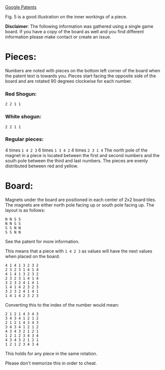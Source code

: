 [Google Patents](https://patents.google.com/patent/US4083564A/en) 

Fig. 5 is a good illustration on the inner workings of a piece.

**Disclaimer**: The following information was gathered using a single game board. If you have a copy of the board as well and you find different information please make contact or create an issue.

# Pieces:

Numbers are noted with pieces on the bottom left corner of the board when the patent text is towards you. Pieces start facing the opposite side of the board and are rotated 90 degrees clockwise for each number.

### Red Shogun:
`2 2 1 1`

### White shogun:
`2 2 1 1`

### Regular pieces:
4 times `1 4 2 3`
6 times `1 3 4 2`
4 times `2 3 1 4`
The north pole of the magnet in a piece is located between the first and second numbers and the south pole between the third and last numbers. The pieces are evenly distributed between red and yellow.

# Board:
Magnets under the board are positioned in each center of 2x2 board tiles. The magnets are either north pole facing up or south pole facing up. The layout is as follows:

```
N N S S 
N N S S 
S S N N 
S S N N 
```
See the patent for more information.

This means that a piece with `1 4 2 3` as values will have the next values when placed on the board.
```
4 1 4 1 3 2 3 2 
2 3 2 3 1 4 1 4 
4 1 4 1 3 2 3 2 
2 3 2 3 1 4 1 4 
3 2 3 2 4 1 4 1 
1 4 1 4 2 3 2 3 
3 2 3 2 4 1 4 1 
1 4 1 4 2 3 2 3 
```

Converting this to the index of the number would mean:
```
2 1 2 1 4 3 4 3 
3 4 3 4 1 2 1 2 
2 1 2 1 4 3 4 3 
3 4 3 4 1 2 1 2 
4 3 4 3 2 1 2 1 
1 2 1 2 3 4 3 4 
4 3 4 3 2 1 2 1 
1 2 1 2 3 4 3 4 
```
This holds for any piece in the same rotation.

Please don't memorize this in order to cheat.
